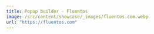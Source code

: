 ```yaml
---
title: Popup builder - Fluentos
image: /src/content/showcase/_images/fluentos.com.webp
url: "https://fluentos.com"
---
```

